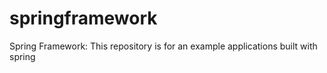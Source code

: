 # springframework
Spring Framework: This repository is for an example applications built with spring
